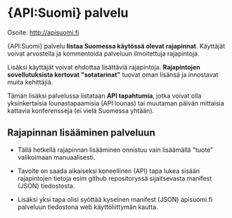 # {API:Suomi} palvelu

Osoite: http://apisuomi.fi

{API:Suomi} palvelu **listaa Suomessa käytössä olevat rajapinnat**. Käyttäjät voivat arvostella ja kommentoida palveluun ilmoitettuja rajapintoja. 

Lisäksi käyttäjät voivat ehdottaa lisättäviä rajapintoja. **Rajapintojen sovellutuksista kertovat "sotatarinat"** tuovat oman lisänsä ja innostavat muita kehittäjiä. 

Tämän lisäksi palvelussa listataan **API tapahtumia**, jotka voivat olla yksinkertaisia lounastapaamisia (API lounas) tai muutaman päivän mittaisia kattavia konferensseja (ei vielä Suomessa yhtään). 

## Rajapinnan lisääminen palveluun

* Tällä hetkellä rajapinnan lisääminen onnistuu vain lisäämällä "tuote" valikoimaan manuaalisesti. 

* Tavoite on saada aikaiseksi koneellinen (API) tapa lukea sisään rajapintojen tietoja esim github repositoryssä sijaitsevasta manifest (JSON) tiedostosta. 

* Lisäksi yksi tapa olisi syöttää kyseinen manifest (JSON) apisuomi.fi palveluun tiedostona web käyttöliittymän kautta. 
